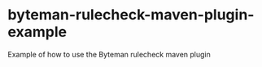 byteman-rulecheck-maven-plugin-example
======================================

Example of how to use the Byteman rulecheck maven plugin
